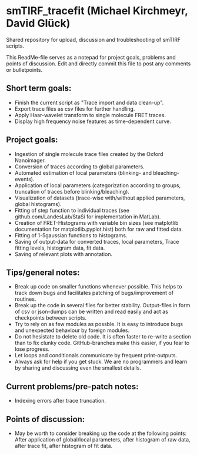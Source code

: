 # smTIRF_tracefit (Michael Kirchmeyr, David Glück)
Shared repository for upload, discussion and troubleshooting of smTIRF scripts.

This ReadMe-file serves as a notepad for project goals, problems and points of discussion.
Edit and directly commit this file to post any comments or bulletpoints.


Short term goals:
-
- Finish the current script as "Trace import and data clean-up".
- Export trace files as csv files for further handling.
- Apply Haar-wavelet transform to single molecule FRET traces.
- Display high frequency noise features as time-dependent curve.


Project goals:
- 
- Ingestion of single molecule trace files created by the Oxford Nanoimager.
- Conversion of traces according to global parameters.
- Automated estimation of local parameters (blinking- and bleaching-events).
- Application of local parameters (categorization according to groups, truncation of traces before blinking/bleaching).
- Visualization of datasets (trace-wise with/without applied parameters, global histograms).
- Fitting of step function to individual traces (see github.com/LandesLab/StaSi for implementation in MatLab).
- Creation of FRET-Histograms with variable bin sizes (see matplotlib documentation for matplotlib.pyplot.hist) both for raw and fitted data.
- Fitting of 1-5gaussian functions to histograms.
- Saving of output-data for converted traces, local parameters, Trace fitting levels, histogram data, fit data.
- Saving of relevant plots with annotation.

Tips/general notes:
-
- Break up code on smaller functions whenever possible. This helps to track down bugs and facilitates patching of bugs/improvement of routines.
- Break up the code in several files for better stability. Output-files in form of csv or json-dumps can be written and read easily and act as checkpoints between scripts.
- Try to rely on as few modules as possble. It is easy to introduce bugs and unexpected behaviour by foreign modules.
- Do not hesistate to delete old code. It is often faster to re-write a section than to fix clunky code. GitHub-branches make this easier, if you fear to lose progress.
- Let loops and conditionals communicate by frequent print-outputs.
- Always ask for help if you get stuck. We are no programmers and learn by sharing and discussing even the smallest details.

Current problems/pre-patch notes:
-
-  Indexing errors after trace truncation.

Points of discussion:
-
-  May be worth to consider breaking up the code at the following points: After application of global/local parameters, after histogram of raw data, after trace fit, after histogram of fit data.
